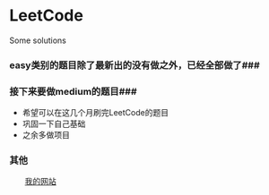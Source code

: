 # LeetCode
Some solutions

### easy类别的题目除了最新出的没有做之外，已经全部做了###
### 接下来要做medium的题目###


- 希望可以在这几个月刷完LeetCode的题目
- 巩固一下自己基础
- 之余多做项目

### 其他 ###
&nbsp;&nbsp;&nbsp;&nbsp;&nbsp;&nbsp;&nbsp;[我的网站](http://www.dezhonger.com)
